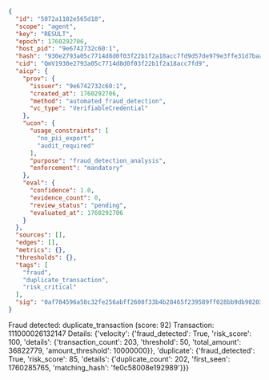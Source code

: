 ```json
{
  "id": "5072a1102e565d18",
  "scope": "agent",
  "key": "RESULT",
  "epoch": 1760292706,
  "host_pid": "9e6742732c60:1",
  "hash": "930e2793a05c7714d8d0f03f22b1f2a18acc7fd9d57de979e3ffe31d7baa0d47",
  "cid": "QmV1930e2793a05c7714d8d0f03f22b1f2a18acc7fd9",
  "aicp": {
    "prov": {
      "issuer": "9e6742732c60:1",
      "created_at": 1760292706,
      "method": "automated_fraud_detection",
      "vc_type": "VerifiableCredential"
    },
    "ucon": {
      "usage_constraints": [
        "no_pii_export",
        "audit_required"
      ],
      "purpose": "fraud_detection_analysis",
      "enforcement": "mandatory"
    },
    "eval": {
      "confidence": 1.0,
      "evidence_count": 0,
      "review_status": "pending",
      "evaluated_at": 1760292706
    }
  },
  "sources": [],
  "edges": [],
  "metrics": {},
  "thresholds": {},
  "tags": [
    "fraud",
    "duplicate_transaction",
    "risk_critical"
  ],
  "sig": "0af784596a58c32fe256abff2608f33b4b28465f239589ff028bb9db902032bc"
}
```

Fraud detected: duplicate_transaction (score: 92)
Transaction: 111000026132147
Details: {'velocity': {'fraud_detected': True, 'risk_score': 100, 'details': {'transaction_count': 203, 'threshold': 50, 'total_amount': 36822779, 'amount_threshold': 10000000}}, 'duplicate': {'fraud_detected': True, 'risk_score': 85, 'details': {'duplicate_count': 202, 'first_seen': 1760285765, 'matching_hash': 'fe0c58008e192989'}}}
